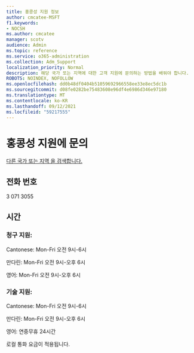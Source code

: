 ```yaml
---
title: 홍콩성 지원 정보
author: cmcatee-MSFT
f1.keywords:
- NOCSH
ms.author: cmcatee
manager: scotv
audience: Admin
ms.topic: reference
ms.service: o365-administration
ms.collection: Adm_Support
localization_priority: Normal
description: 해당 국가 또는 지역에 대한 고객 지원에 문의하는 방법을 배워야 합니다.
ROBOTS: NOINDEX, NOFOLLOW
ms.openlocfilehash: dd0b48df0404b51059692966558ee33e8ec5dc1b
ms.sourcegitcommit: d08fe0282be75483608e96df4e6986d346e97180
ms.translationtype: MT
ms.contentlocale: ko-KR
ms.lasthandoff: 09/12/2021
ms.locfileid: "59217555"
---
```

# <a name="contact-support-for-hong-kong-sar"></a>홍콩성 지원에 문의

[다른 국가 또는 지역 을 검색합니다.](../../business-video/get-help-support.md)

## <a name="phone-number"></a>전화 번호
3 071 3055

## <a name="hours"></a>시간
### <a name="billing-support"></a>청구 지원:

Cantonese: Mon-Fri 오전 9시-6시

만다린: Mon-Fri 오전 9시-오후 6시

영어: Mon-Fri 오전 9시-오후 6시

### <a name="technical-support"></a>기술 지원:

Cantonese: Mon-Fri 오전 9시-6시

만다린: Mon-Fri 오전 9시-오후 6시

영어: 연중무휴 24시간

로컬 통화 요금이 적용됩니다.

